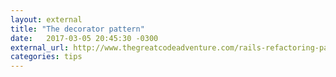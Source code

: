 ```yaml
---
layout: external
title: "The decorator pattern"
date:   2017-03-05 20:45:30 -0300
external_url: http://www.thegreatcodeadventure.com/rails-refactoring-part-iii-the-decorator-pattern/
categories: tips
---
```

